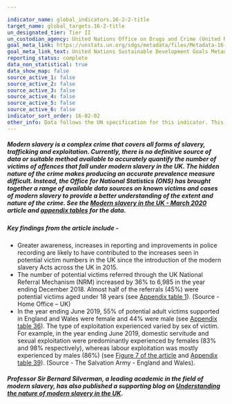 ```yaml
---

indicator_name: global_indicators.16-2-2-title
target_name: global_targets.16-2-title
un_designated_tier: Tier II
un_custodian_agency: United Nations Office on Drugs and Crime (United Nations Office for Disarmament Affairs (UNODC))
goal_meta_link: https://unstats.un.org/sdgs/metadata/files/Metadata-16-02-02.pdf
goal_meta_link_text: United Nations Sustainable Development Goals Metadata (PDF 215 KB)
reporting_status: complete
data_non_statistical: true
data_show_map: false
source_active_1: false
source_active_2: false
source_active_3: false
source_active_4: false
source_active_5: false
source_active_6: false
indicator_sort_order: 16-02-02
other_info: Data follows the UN specification for this indicator. This indicator has been identified in collaboration with topic experts.
---
```

##### Modern slavery is a complex crime that covers all forms of slavery, trafficking and exploitation. Currently, there is no definitive source of data or suitable method available to accurately quantify the number of victims of offences that fall under modern slavery in the UK. The hidden nature of the crime makes producing an accurate prevalence measure difficult. Instead, the Office for National Statistics (ONS) has brought together a range of available data sources on known victims and cases of modern slavery to provide a better understanding of the extent and nature of the crime. See the [Modern slavery in the UK - March 2020](https://www.ons.gov.uk/peoplepopulationandcommunity/crimeandjustice/articles/modernslaveryintheuk/march2020) article and [appendix tables](https://www.ons.gov.uk/peoplepopulationandcommunity/crimeandjustice/datasets/modernslaveryintheukappendixtables) for the data.

##### Key findings from the article include - 
* Greater awareness, increases in reporting and improvements in police recording are likely to have contributed to the increases seen in potential victim numbers in the UK since the introduction of the modern slavery Acts across the UK in 2015.
* The number of potential victims referred through the UK National Referral Mechanism (NRM) increased by 36% to 6,985 in the year ending December 2018. Almost half of the referrals (45%) were potential victims aged under 18 years (see [Appendix table 1](https://www.ons.gov.uk/peoplepopulationandcommunity/crimeandjustice/datasets/modernslaveryintheukappendixtables)). (Source - Home Office – UK)
* In the year ending June 2019, 55% of potential adult victims supported in England and Wales were female and 44% were male (see [Appendix table 36](https://www.ons.gov.uk/peoplepopulationandcommunity/crimeandjustice/datasets/modernslaveryintheukappendixtables)). The type of exploitation experienced varied by sex of victim. For example, in the year ending June 2019, domestic servitude and sexual exploitation were predominantly experienced by females (83% and 98% respectively), whereas labour exploitation was mostly experienced by males (86%) (see [Figure 7 of the article](https://www.ons.gov.uk/peoplepopulationandcommunity/crimeandjustice/articles/modernslaveryintheuk/march2020) and [Appendix table 39](https://www.ons.gov.uk/peoplepopulationandcommunity/crimeandjustice/datasets/modernslaveryintheukappendixtables)). (Source - The Salvation Army - England and Wales).

##### Professor Sir Bernard Silverman, a leading academic in the field of modern slavery, has also published a supporting blog on [Understanding the nature of modern slavery in the UK](https://blog.ons.gov.uk/2020/03/26/understanding-the-nature-of-modern-slavery-in-the-uk/).<br><br>